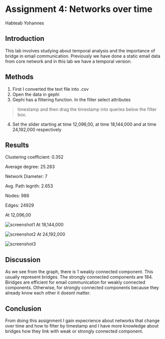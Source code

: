 # Assignment 4: Networks over time
Habteab Yohannes


## Introduction
This lab involves studying about temporal analysis and the importance of bridge in email communication. Previously we have done a static email data from core network and in this lab we have a temporal version.
## Methods
1. First I converted the text file into .csv 
2. Open the data in gephi
3. Gephi has a filtering function. In the filter select attributes 
> timestamp and then drag the timestamp into queries below the filter box. 
4. Set the slider starting at time 12,096,00, at time 18,144,000 and at time 24,192,000 respectively

## Results
Clustering coefficient: 0.352

Average degree: 25.283

Network Diameter: 7

Avg. Path legnth: 2.653

Nodes: 986

Edges: 24929

At 12,096,00

![screenshot1](sc1.png)
At 18,144,000

![screenshot2](sc2.png)
At 24,192,000

![screenshot3](sc3.png)

## Discussion
As we see from the graph, there is 1 weakly connected component. This usually represent bridges. The strongly connected components are 184. Biridges are efficient for email communication for weakly connected components. Otherwise, for strongly connected components because they already know each other it doesnt matter.
## Conclusion
From doing this assignment I gain expecrience about networks that change over time and how to filter by timestamp and I have more knowledge about bridges how they link with weak or strongly connected component.